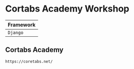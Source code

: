 # Cortabs Academy Workshop


| Framework |
| ------- |
| `Django` |


## Cortabs Academy
```https://coretabs.net/ ```
